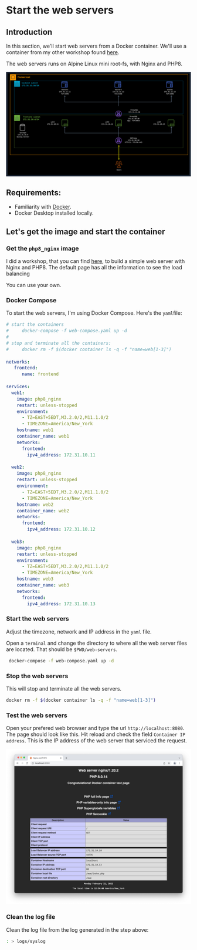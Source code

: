 # Start the web servers

## Introduction

In this section, we'll start web servers from a Docker container. We'll use a container from my other workshop found [here](https://github.com/ddella/PHP8-Nginx).

The web servers runs on Alpine Linux mini root-fs, with Nginx and PHP8.

![Architecture](../images/architecture.png)

## Requirements:

* Familiarity with [Docker](https://www.docker.com/).
* Docker Desktop installed locally.

## Let's get the image and start the container

### Get the `php8_nginx` image

I did a workshop, that you can find [here](https://github.com/ddella/PHP8-Nginx), to build a simple web server with Nginx and PHP8. The default page has all the information to see the load balancing

You can use your own.

### Docker Compose

To start the web servers, I'm using Docker Compose. Here's the `yaml`file:

```yaml
# start the containers
#     docker-compose -f web-compose.yaml up -d
#
# stop and terminate all the containers:
#     docker rm -f $(docker container ls -q -f "name=web[1-3]")

networks:
   frontend:
      name: frontend

services:
  web1:
    image: php8_nginx
    restart: unless-stopped
    environment:
      - TZ=EAST+5EDT,M3.2.0/2,M11.1.0/2
      - TIMEZONE=America/New_York
    hostname: web1
    container_name: web1
    networks:
      frontend:
        ipv4_address: 172.31.10.11

  web2:
    image: php8_nginx
    restart: unless-stopped
    environment:
      - TZ=EAST+5EDT,M3.2.0/2,M11.1.0/2
      - TIMEZONE=America/New_York
    hostname: web2
    container_name: web2
    networks:
      frontend:
        ipv4_address: 172.31.10.12

  web3:
    image: php8_nginx
    restart: unless-stopped
    environment:
      - TZ=EAST+5EDT,M3.2.0/2,M11.1.0/2
      - TIMEZONE=America/New_York
    hostname: web3
    container_name: web3
    networks:
      frontend:
        ipv4_address: 172.31.10.13
```

### Start the web servers

Adjust the timezone, network and IP address in the `yaml` file.

Open a `terminal` and change the directory to where all the web server files are located. That should be `$PWD/web-servers`.

```sh
 docker-compose -f web-compose.yaml up -d
```

### Stop the web servers

This will stop and terminate all the web servers.

```sh
docker rm -f $(docker container ls -q -f "name=web[1-3]")
```

### Test the web servers

Open your prefered web browser and type the url `http://localhost:8080`. The page should look like this. Hit reload and check the field `Container IP address`. This is the IP address of the web server that serviced the request.

![web_servers](../images/web-servers.jpg)

### Clean the log file

Clean the log file from the log generated in the step above:

```sh
: > logs/syslog
```
